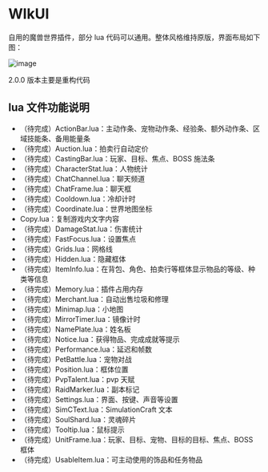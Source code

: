 # WlkUI

自用的魔兽世界插件，部分 lua 代码可以通用。整体风格维持原版，界面布局如下图：

![image](https://github.com/czy211/picture-library/blob/master/images/WlkUI.jpg)

2.0.0 版本主要是重构代码

## lua 文件功能说明

- （待完成）ActionBar.lua：主动作条、宠物动作条、经验条、额外动作条、区域技能条、备用能量条
- （待完成）Auction.lua：拍卖行自动定价
- （待完成）CastingBar.lua：玩家、目标、焦点、BOSS 施法条
- （待完成）CharacterStat.lua：人物统计
- （待完成）ChatChannel.lua：聊天频道
- （待完成）ChatFrame.lua：聊天框
- （待完成）Cooldown.lua：冷却计时
- （待完成）Coordinate.lua：世界地图坐标
- Copy.lua：复制游戏内文字内容
- （待完成）DamageStat.lua：伤害统计
- （待完成）FastFocus.lua：设置焦点
- （待完成）Grids.lua：网格线
- （待完成）Hidden.lua：隐藏框体
- （待完成）ItemInfo.lua：在背包、角色、拍卖行等框体显示物品的等级、种类等信息
- （待完成）Memory.lua：插件占用内存
- （待完成）Merchant.lua：自动出售垃圾和修理
- （待完成）Minimap.lua：小地图
- （待完成）MirrorTimer.lua：镜像计时
- （待完成）NamePlate.lua：姓名板
- （待完成）Notice.lua：获得物品、完成成就等提示
- （待完成）Performance.lua：延迟和帧数
- （待完成）PetBattle.lua：宠物对战
- （待完成）Position.lua：框体位置
- （待完成）PvpTalent.lua：pvp 天赋
- （待完成）RaidMarker.lua：副本标记
- （待完成）Settings.lua：界面、按键、声音等设置
- （待完成）SimCText.lua：SimulationCraft 文本
- （待完成）SoulShard.lua：灵魂碎片
- （待完成）Tooltip.lua：鼠标提示
- （待完成）UnitFrame.lua：玩家、目标、宠物、目标的目标、焦点、BOSS 框体
- （待完成）UsableItem.lua：可主动使用的饰品和任务物品
